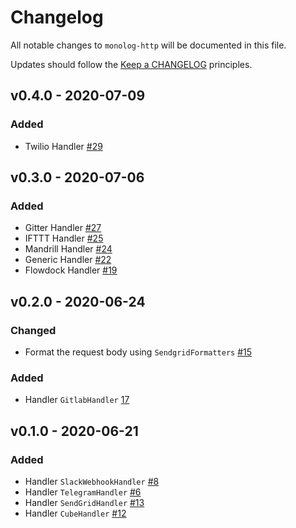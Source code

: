 # Changelog

All notable changes to `monolog-http` will be documented in this file.

Updates should follow the [Keep a CHANGELOG](http://keepachangelog.com/) principles.

## v0.4.0 - 2020-07-09

### Added
- Twilio Handler [#29](https://github.com/monolog-http/monolog-http/pull/29)

## v0.3.0 - 2020-07-06

### Added
- Gitter Handler [#27](https://github.com/monolog-http/monolog-http/pull/27)
- IFTTT Handler [#25](https://github.com/monolog-http/monolog-http/pull/25)
- Mandrill Handler [#24](https://github.com/monolog-http/monolog-http/pull/24)
- Generic Handler [#22](https://github.com/monolog-http/monolog-http/pull/22)
- Flowdock Handler [#19](https://github.com/monolog-http/monolog-http/pull/19)

## v0.2.0 - 2020-06-24

### Changed
- Format the request body using `SendgridFormatters` [#15](https://github.com/monolog-http/monolog-http/pull/15)

### Added
- Handler `GitlabHandler` [17](https://github.com/monolog-http/monolog-http/pull/17)

## v0.1.0 - 2020-06-21

### Added
- Handler `SlackWebhookHandler` [#8](https://github.com/monolog-http/monolog-http/pull/8)
- Handler `TelegramHandler` [#6](https://github.com/monolog-http/monolog-http/pull/6)
- Handler `SendGridHandler` [#13](https://github.com/monolog-http/monolog-http/pull/13)
- Handler `CubeHandler` [#12](https://github.com/monolog-http/monolog-http/pull/12)
